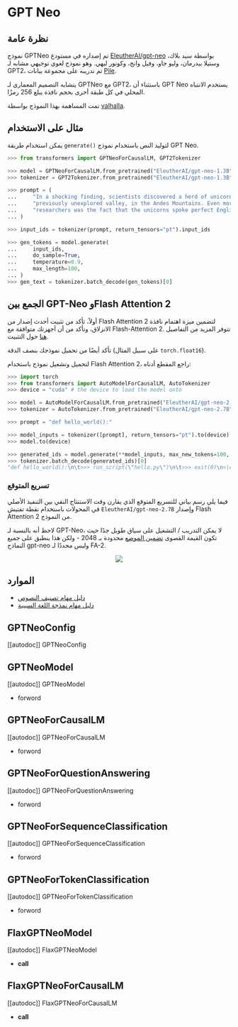 # GPT Neo

## نظرة عامة
نموذج GPTNeo تم إصداره في مستودع [EleutherAI/gpt-neo](https://github.com/EleutherAI/gpt-neo) بواسطة سيد بلاك، وستيلا بيدرمان، وليو جاو، وفيل وانج، وكونور ليهي. وهو نموذج لغوي توجيهي مشابه لـ GPT2، تم تدريبه على مجموعة بيانات [Pile](https://pile.eleuther.ai/).

يتشابه التصميم المعماري لـ GPTNeo مع GPT2، باستثناء أن GPT Neo يستخدم الانتباه المحلي في كل طبقة أخرى بحجم نافذة يبلغ 256 رمزًا.

تمت المساهمة بهذا النموذج بواسطة [valhalla](https://huggingface.co/valhalla).

## مثال على الاستخدام
يمكن استخدام طريقة `generate()` لتوليد النص باستخدام نموذج GPT Neo.

```python
>>> from transformers import GPTNeoForCausalLM, GPT2Tokenizer

>>> model = GPTNeoForCausalLM.from_pretrained("EleutherAI/gpt-neo-1.3B")
>>> tokenizer = GPT2Tokenizer.from_pretrained("EleutherAI/gpt-neo-1.3B")

>>> prompt = (
...     "In a shocking finding, scientists discovered a herd of unicorns living in a remote, "
...     "previously unexplored valley, in the Andes Mountains. Even more surprising to the "
...     "researchers was the fact that the unicorns spoke perfect English."
... )

>>> input_ids = tokenizer(prompt, return_tensors="pt").input_ids

>>> gen_tokens = model.generate(
...     input_ids,
...     do_sample=True,
...     temperature=0.9,
...     max_length=100,
... )
>>> gen_text = tokenizer.batch_decode(gen_tokens)[0]
```

## الجمع بين GPT-Neo وFlash Attention 2

أولاً، تأكد من تثبيت أحدث إصدار من Flash Attention 2 لتضمين ميزة اهتمام نافذة الانزلاق، وتأكد من أن أجهزتك متوافقة مع Flash-Attention 2. تتوفر المزيد من التفاصيل [هنا](https://huggingface.co/docs/transformers/perf_infer_gpu_one#flashattention-2) حول التثبيت.

تأكد أيضًا من تحميل نموذجك بنصف الدقة (على سبيل المثال `torch.float16`).

لتحميل وتشغيل نموذج باستخدام Flash Attention 2، راجع المقطع أدناه:

```python
>>> import torch
>>> from transformers import AutoModelForCausalLM, AutoTokenizer
>>> device = "cuda" # the device to load the model onto

>>> model = AutoModelForCausalLM.from_pretrained("EleutherAI/gpt-neo-2.7B", torch_dtype=torch.float16, attn_implementation="flash_attention_2")
>>> tokenizer = AutoTokenizer.from_pretrained("EleutherAI/gpt-neo-2.7B")

>>> prompt = "def hello_world():"

>>> model_inputs = tokenizer([prompt], return_tensors="pt").to(device)
>>> model.to(device)

>>> generated_ids = model.generate(**model_inputs, max_new_tokens=100, do_sample=True)
>>> tokenizer.batch_decode(generated_ids)[0]
"def hello_world():\n\t>>> run_script(\"hello.py\")\n\t>>> exit(0)\n<|endoftext|>"
```

### تسريع المتوقع

فيما يلي رسم بياني للتسريع المتوقع الذي يقارن وقت الاستنتاج النقي بين التنفيذ الأصلي في المحولات باستخدام نقطة تفتيش `EleutherAI/gpt-neo-2.7B` وإصدار Flash Attention 2 من النموذج.

لاحظ أنه بالنسبة لـ GPT-Neo، لا يمكن التدريب / التشغيل على سياق طويل جدًا حيث تكون القيمة القصوى [تضمين الموضع](https://huggingface.co/EleutherAI/gpt-neo-2.7B/blob/main/config.json#L58) محدودة بـ 2048 - ولكن هذا ينطبق على جميع النماذج gpt-neo وليس محددًا لـ FA-2.

<div style="text-align: center">
<img src="https://user-images.githubusercontent.com/49240599/272241893-b1c66b75-3a48-4265-bc47-688448568b3d.png">
</div>

## الموارد

- [دليل مهام تصنيف النصوص](../tasks/sequence_classification)
- [دليل مهام نمذجة اللغة السببية](../tasks/language_modeling)

## GPTNeoConfig

[[autodoc]] GPTNeoConfig

<frameworkcontent>
<pt>

## GPTNeoModel

[[autodoc]] GPTNeoModel

- forword

## GPTNeoForCausalLM

[[autodoc]] GPTNeoForCausalLM

- forword

## GPTNeoForQuestionAnswering

[[autodoc]] GPTNeoForQuestionAnswering

- forword

## GPTNeoForSequenceClassification

[[autodoc]] GPTNeoForSequenceClassification

- forword

## GPTNeoForTokenClassification

[[autodoc]] GPTNeoForTokenClassification

- forword

</pt>
<jax>

## FlaxGPTNeoModel

[[autodoc]] FlaxGPTNeoModel

- __call__

## FlaxGPTNeoForCausalLM

[[autodoc]] FlaxGPTNeoForCausalLM

- __call__

</jax>

</frameworkcontent>